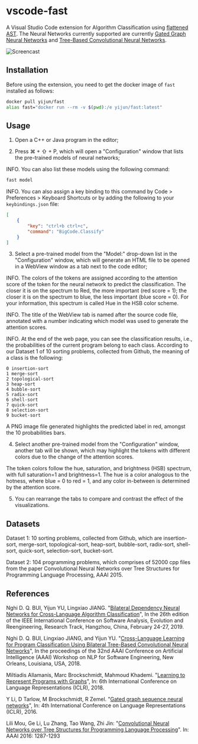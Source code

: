 # vscode-fast
A Visual Studio Code extension for Algorithm Classification using [flattened AST](http://oro.open.ac.uk/59268/).
The Neural Networks currently supported are currently [Gated Graph Neural Networks](https://arxiv.org/abs/1511.05493)
and [Tree-Based Convolutional Neural Networks](https://arxiv.org/abs/1409.5718).

![Screencast](vcode-fast.gif)

## Installation
Before using the extension, you need to get the docker image of `fast` installed as follows:
```bash
docker pull yijun/fast
alias fast="docker run --rm -v $(pwd):/e yijun/fast:latest"
```

## Usage
1. Open a C++ or Java program in the editor;

2. Press ⌘ + ⇧ + P,  which will open a "Configuration" window that lists the pre-trained models of neural networks;

INFO. You can also list these models using the following command:
```bash
fast model
```

INFO. You can also assign a key binding to this command by Code > Preferences > Keyboard Shortcuts or by adding the following to your `keybindings.json` file:
```json
[
    {
        "key": "ctrl+b ctrl+c",
        "command": "BigCode.Classify"
    }
]
```

3. Select a pre-trained model from the "Model:" drop-down list in the "Configuration" window, which will generate an HTML file to be opened in a WebView window as a tab next to the code editor;

INFO. The colors of the tokens are assigned according to the attention score of the token for the neural network to predict the classification. 
The closer it is on the spectrum to Red, the more important (red score = 1); the closer it is on the spectrum to blue, the less important (blue score = 0). For your information, this spectrum is called Hue in the HSB color scheme.

INFO. The title of the WebView tab is named after the source code file, annotated with a number indicating which model was used to generate the attention scores.

INFO. At the end of the web page, you can see the classification results, i.e., the probabilities of the current program belong to each class. 
According to our Dataset 1 of 10 sorting problems, collected from Github, the meaning of a class is the following: 
```
0 insertion-sort
1 merge-sort
2 topological-sort
3 heap-sort
4 bubble-sort
5 radix-sort
6 shell-sort
7 quick-sort
8 selection-sort
9 bucket-sort
```
A PNG image file generated highlights the predicted label in red, amongst the 10 probabilities bars.

4. Select another pre-trained model from the "Configuration" window, another tab will be shown, which may highlight the tokens with different colors due to the change of the attention scores.

The token colors follow the hue, saturation, and brightness (HSB) spectrum, with full saturation=1 and brightness=1. The hue is a color analogous to the hotness, where blue = 0 to red = 1, and any color in-between is determined by the attention score. 

5. You can rearrange the tabs to compare and contrast the effect of the visualizations.

## Datasets 

Dataset 1: 10 sorting problems, collected from Github, which are insertion-sort, merge-sort, topological-sort, heap-sort, bubble-sort, radix-sort, shell-sort, quick-sort, selection-sort, bucket-sort.

Dataset 2: 104 programming problems, which comprises of 52000 cpp files from the paper Convolutional Neural Networks over Tree Structures for Programming Language Processing, AAAI 2015.

## References

Nghi D. Q. BUI, Yijun YU, Lingxiao JIANG. "[Bilateral Dependency Neural Networks for Cross-Language Algorithm Classification](https://bdqnghi.github.io/files/SANER_2019_bilateral_dependency.pdf)", In the 26th edition of the IEEE International Conference on Software Analysis, Evolution and Reengineering, Research Track, Hangzhou, China, February 24-27, 2019.

Nghi D. Q. BUI, Lingxiao JIANG, and Yijun YU. "[Cross-Language Learning for Program Classification Using Bilateral Tree-Based Convolutional Neural Networks](https://bdqnghi.github.io/files/AAAI_18_cross_language_learning.pdf)", In the proceedings of the 32nd AAAI Conference on Artificial Intelligence (AAAI) Workshop on NLP for Software Engineering, New Orleans, Louisiana, USA, 2018.

Miltiadis Allamanis, Marc Brockschmidt, Mahmoud Khademi. "[Learning to Represent Programs with Graphs](https://arxiv.org/abs/1711.00740)", In: 6th International Conference on Language Representations (ICLR), 2018.

Y Li, D Tarlow, M Brockschmidt, R Zemel. "[Gated graph sequence neural networks](https://arxiv.org/abs/1511.05493)", In: 4th International Conference on Language Representations (ICLR), 2016.

Lili Mou, Ge Li, Lu Zhang, Tao Wang, Zhi Jin: "[Convolutional Neural Networks over Tree Structures for Programming Language Processing](https://arxiv.org/abs/1409.5718)". In: AAAI 2016: 1287-1293

